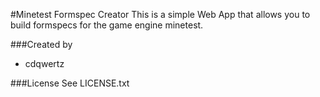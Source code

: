 #Minetest Formspec Creator
This is a simple Web App that allows you to build formspecs for the game engine minetest.

###Created by
- cdqwertz

###License
See LICENSE.txt

